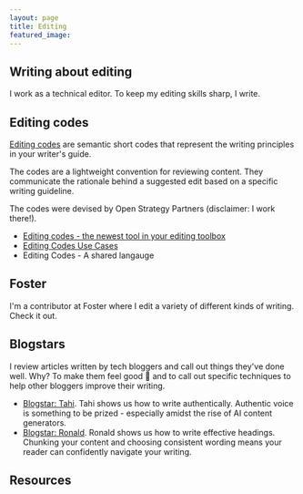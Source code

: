 ```yaml
---
layout: page
title: Editing
featured_image: 
---
```


## Writing about editing

I work as a technical editor. To keep my editing skills sharp, I write.



## Editing codes

[Editing codes](https://openstrategypartners.com/resources/the-osp-editing-codes/) are semantic short codes that represent the writing principles in your writer's guide.

The codes are a lightweight convention for reviewing content. They communicate the rationale behind a suggested edit based on a specific writing guideline.

The codes were devised by Open Strategy Partners (disclaimer: I work there!).

* [Editing codes - the newest tool in your editing toolbox](https://flicstar.hashnode.dev/editing-codes)
* [Editing Codes Use Cases](https://flicstar.hashnode.dev/editing-codes-use-cases)
* Editing Codes - A shared langauge

## Foster

I'm a contributor at Foster where I edit a variety of different kinds of writing. Check it out.

## Blogstars

I review articles written by tech bloggers and call out things they've done well. Why? To make them feel good 🤗 and to call out specific techniques to help other bloggers improve their writing.

* [Blogstar: Tahi](https://flicstar.hashnode.dev/blogstar-tahi). Tahi shows us how to write authentically. Authentic voice is something to be prized - especially amidst the rise of AI content generators.
* [Blogstar: Ronald](https://flicstar.hashnode.dev/blogstar-ronald). Ronald shows us how to write effective headings. Chunking your content and choosing consistent wording means your reader can confidently navigate your writing.

## Resources

